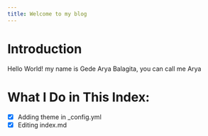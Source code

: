 ```yaml
---
title: Welcome to my blog
---
```


# Introduction

Hello World! my name is Gede Arya Balagita, you can call me Arya

# What I Do in This Index:
- [x] Adding theme in _config.yml
- [x] Editing index.md
